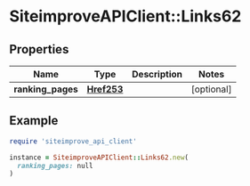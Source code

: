 # SiteimproveAPIClient::Links62

## Properties

| Name | Type | Description | Notes |
| ---- | ---- | ----------- | ----- |
| **ranking_pages** | [**Href253**](Href253.md) |  | [optional] |

## Example

```ruby
require 'siteimprove_api_client'

instance = SiteimproveAPIClient::Links62.new(
  ranking_pages: null
)
```

